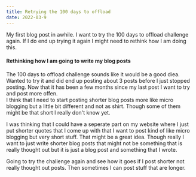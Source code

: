 ```yaml
---
title: Retrying the 100 days to offload 
date: 2022-03-9
---
```


My first blog post in awhile. I want to try the 100 days to offload challenge again. If I do end up trying it again I might need to rethink how I am doing this. 

#### Rethinking how I am going to write my blog posts

The 100 days to offload challenge sounds like it would be a good diea. Wanted to try it and did end up posting about 3 posts before I just stopped posting. Now that it has been a few months since my last post I want to try and post more offen.  
I think that I need to start posting shorter blog posts more like micro blogging but a little bit different and not as shirt. Though some of them might be that short I really don't know yet.  

I was thinking that I could have a seperate part on my website where I just put shorter quotes that I come up with that I want to post kind of like micro blogging but very short stuff. That might be a great idea. Though really I want to just write shorter blog posts that might not be something that is really thought out but it is just a blog post and something that I wrote. 

Going to try the challenge again and see how it goes if I post shorter not really thought out posts. Then sometimes I can post stuff that are longer. 
